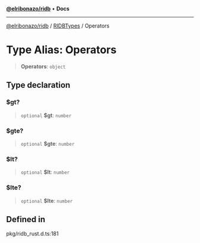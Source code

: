 [**@elribonazo/ridb**](../../../README.md) • **Docs**

***

[@elribonazo/ridb](../../../README.md) / [RIDBTypes](../README.md) / Operators

# Type Alias: Operators

> **Operators**: `object`

## Type declaration

### $gt?

> `optional` **$gt**: `number`

### $gte?

> `optional` **$gte**: `number`

### $lt?

> `optional` **$lt**: `number`

### $lte?

> `optional` **$lte**: `number`

## Defined in

pkg/ridb\_rust.d.ts:181
